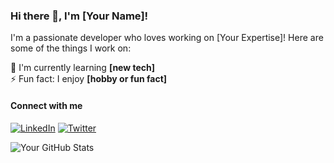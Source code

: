 ### Hi there 👋, I'm [Your Name]!
I'm a passionate developer who loves working on [Your Expertise]! Here are some of the things I work on:

🌱 I'm currently learning **[new tech]**  
⚡ Fun fact: I enjoy **[hobby or fun fact]**

#### Connect with me
[![LinkedIn](https://img.shields.io/badge/-LinkedIn-blue)](https://www.linkedin.com/in/your-profile)
[![Twitter](https://img.shields.io/badge/-Twitter-blue)](https://twitter.com/your-twitter)


![Your GitHub Stats](https://github-readme-stats.vercel.app/api?username=yourusername&show_icons=true&theme=radical)
